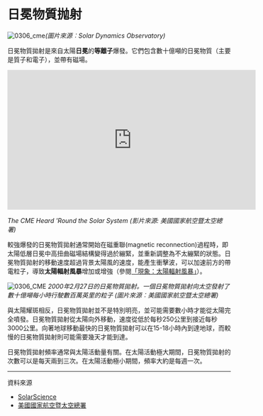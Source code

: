 # 日冕物質抛射

![0306_cme](./static/0306_cme.jpg)*(圖片來源︰Solar Dynamics Observatory)*

日冕物質拋射是來自太陽**日冕**的**等離子**爆發。它們包含數十億噸的日冕物質（主要是質子和電子），並帶有磁場。

<iframe width="560" height="315" src="https://www.youtube.com/embed/gAOEG9cf_H0?rel=0" frameborder="0" allow="accelerometer; autoplay; encrypted-media; gyroscope; picture-in-picture" allowfullscreen></iframe>

*The CME Heard 'Round the Solar System (影片來源: 美國國家航空暨太空總署)*

較強爆發的日冕物質拋射通常開始在磁重聯(magnetic reconnection)過程時，即太陽低層日冕中高扭曲磁場結構變得過於繃緊，並重新調整為不太繃緊的狀態。日冕物質拋射的移動速度超過背景太陽風的速度，能產生衝擊波，可以加速前方的帶電粒子，導致**太陽輻射風暴**增加或增強（參閱[「現象：太陽輻射風暴」](/#/zh_hk/section/phenomena/solar-radiation-storm)）。

![0306_CME](./static/0306_CME.gif)
*2000年2月27日的日冕物質拋射。一個日冕物質拋射向太空發射了數十億噸每小時行駛數百萬英里的粒子 (圖片來源︰美國國家航空暨太空總署)*

與太陽耀斑相反，日冕物質拋射並不是特別明亮，並可能需要數小時才能從太陽完全噴發。日冕物質拋射從太陽向外移動，速度從低於每秒250公里到接近每秒3000公里。向著地球移動最快的日冕物質拋射可以在15-18小時內到達地球，而較慢的日冕物質拋射則可能需要幾天才能到達。

日冕物質拋射頻率通常與太陽活動量有關。在太陽活動極大期間，日冕物質拋射的次數可以是每天兩到三次。在太陽活動極小期間，頻率大約是每週一次。

---

資料來源

- [SolarScience](https://solarscience.msfc.nasa.gov/CMEs.shtml)
- [美國國家航空暨太空總署](https://solarscience.msfc.nasa.gov/CMEs.shtml)
